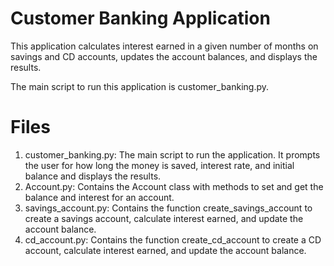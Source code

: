 # Customer Banking Application
 This application calculates interest earned in a given number of months on savings and CD accounts, updates the account balances, and displays the results. 
 
 The main script to run this application is customer_banking.py.

 # Files

1.	customer_banking.py: The main script to run the application. It prompts the user for how long the money is saved, interest rate, and initial balance and displays the results.
2.	Account.py: Contains the Account class with methods to set and get the balance and interest for an account.
3.	savings_account.py: Contains the function create_savings_account to create a savings account, calculate interest earned, and update the account balance.
4.	cd_account.py: Contains the function create_cd_account to create a CD account, calculate interest earned, and update the account balance.
